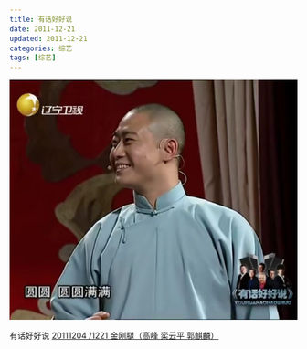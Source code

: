 ```yaml
---
title: 有话好好说
date: 2011-12-21
updated: 2011-12-21
categories: 综艺
tags: [综艺]
---
```


![](https://raw.githubusercontent.com/rhenginium/image/main/qq_pic_merged_1616661448141.jpg)

有话好好说 [20111204 /1221 金刚腿（高峰 栾云平 郭麒麟）](https://www.bilibili.com/video/BV12t411H7jM?p=9)